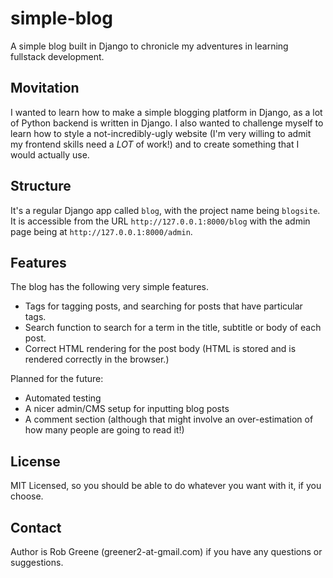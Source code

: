 # simple-blog
A simple blog built in Django to chronicle my adventures in learning fullstack development.

## Movitation
I wanted to learn how to make a simple blogging platform in Django, as a lot of Python backend is written in Django. 
I also wanted to challenge myself to learn how to style a not-incredibly-ugly website (I'm very willing to admit my 
frontend skills need a *LOT* of work!) and to create something that I would actually use.

## Structure
It's a regular Django app called `blog`, with the project name being `blogsite`. It is accessible from the URL 
`http://127.0.0.1:8000/blog` with the admin page being at `http://127.0.0.1:8000/admin`.

## Features
The blog has the following very simple features.

- Tags for tagging posts, and searching for posts that have particular tags.
- Search function to search for a term in the title, subtitle or body of each post.
- Correct HTML rendering for the post body (HTML is stored and is rendered correctly in the browser.)

Planned for the future:

- Automated testing
- A nicer admin/CMS setup for inputting blog posts
- A comment section (although that might involve an over-estimation of how many people are going to read it!) 

## License
MIT Licensed, so you should be able to do whatever you want with it, if you choose.

## Contact
Author is Rob Greene (greener2-at-gmail.com) if you have any questions or suggestions. 